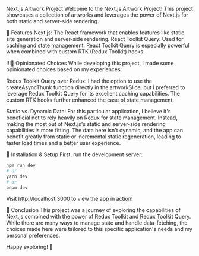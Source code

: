 Next.js Artwork Project
Welcome to the Next.js Artwork Project! This project showcases a collection of artworks and leverages the power of Next.js for both static and server-side rendering.

🚀 Features
Next.js: The React framework that enables features like static site generation and server-side rendering. 
React Toolkit Query: Used for caching and state management. React Toolkit Query is especially powerful when combined with custom RTK (Redux Toolkit) hooks.

!!!🧐 Opinionated Choices
While developing this project, I made some opinionated choices based on my experiences:

Redux Toolkit Query over Redux: I had the option to use the createAsyncThunk function directly in the artworkSlice, but I preferred to leverage Redux Toolkit Query for its excellent caching capabilities. The custom RTK hooks further enhanced the ease of state management.

Static vs. Dynamic Data: For this particular application, I believe it's beneficial not to rely heavily on Redux for state management. Instead, making the most out of Next.js's static and server-side rendering capabilities is more fitting. The data here isn't dynamic, and the app can benefit greatly from static or incremental static regeneration, leading to faster load times and a better user experience.

🚧 Installation & Setup
First, run the development server:

```bash
npm run dev
# or
yarn dev
# or
pnpm dev
```

Visit http://localhost:3000 to view the app in action!

📝 Conclusion
This project was a journey of exploring the capabilities of Next.js combined with the power of Redux Toolkit and Redux Toolkit Query. While there are many ways to manage state and handle data-fetching, the choices made here were tailored to this specific application's needs and my personal preferences.

Happy exploring! 🎉